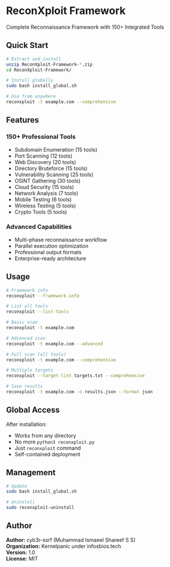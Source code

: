 # ReconXploit Framework

Complete Reconnaissance Framework with 150+ Integrated Tools

## Quick Start

```bash
# Extract and install
unzip ReconXploit-Framework-*.zip
cd ReconXploit-Framework/

# Install globally  
sudo bash install_global.sh

# Use from anywhere
reconxploit -t example.com --comprehensive
```

## Features

### 150+ Professional Tools
- Subdomain Enumeration (15 tools)
- Port Scanning (12 tools) 
- Web Discovery (20 tools)
- Directory Bruteforce (15 tools)
- Vulnerability Scanning (25 tools)
- OSINT Gathering (30 tools)
- Cloud Security (15 tools)
- Network Analysis (7 tools)
- Mobile Testing (6 tools)
- Wireless Testing (5 tools)
- Crypto Tools (5 tools)

### Advanced Capabilities
- Multi-phase reconnaissance workflow
- Parallel execution optimization
- Professional output formats
- Enterprise-ready architecture

## Usage

```bash
# Framework info
reconxploit --framework-info

# List all tools
reconxploit --list-tools

# Basic scan
reconxploit -t example.com

# Advanced scan
reconxploit -t example.com --advanced

# Full scan (all tools)
reconxploit -t example.com --comprehensive

# Multiple targets
reconxploit --target-list targets.txt --comprehensive

# Save results
reconxploit -t example.com -o results.json --format json
```

## Global Access

After installation:
- Works from any directory
- No more `python3 reconxploit.py`
- Just `reconxploit` command
- Self-contained deployment

## Management

```bash
# Update
sudo bash install_global.sh

# Uninstall
sudo reconxploit-uninstall
```

## Author

**Author:** cyb3r-ssrf (Muhammad Ismaeel Shareef S S)  
**Organization:** Kernelpanic under infosbios.tech  
**Version:** 1.0  
**License:** MIT
